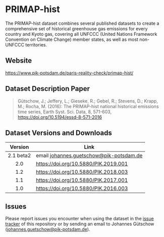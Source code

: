 # PRIMAP-hist

The PRIMAP-hist dataset combines several published datasets to create a comprehensive set of historical greenhouse gas emissions for every country and Kyoto gas, covering all UNFCCC (United Nations Framework Convention on Climate Change) member states, as well as most non-UNFCCC territories.

## Website

https://www.pik-potsdam.de/paris-reality-check/primap-hist/

## Dataset Description Paper

> Gütschow, J.; Jeffery, L.; Gieseke, R.; Gebel, R.; Stevens, D.; Krapp, M.; Rocha, M. (2016): The PRIMAP-hist national historical emissions time series, Earth Syst. Sci. Data, 8, 571-603, https://doi.org/10.5194/essd-8-571-2016

## Dataset Versions and Downloads

| Version | Link                                 |
| :-----: | ------------------------------------ |
| 2.1 beta2   | email johannes.guetschow@pik-potsdam.de  |
| 2.0     | https://doi.org/10.5880/PIK.2019.001 |
| 1.2     | https://doi.org/10.5880/PIK.2018.003 |
| 1.1     | https://doi.org/10.5880/PIK.2017.001 |
| 1.0     | https://doi.org/10.5880/PIK.2016.003 |

## Issues

Please report issues you encounter when using the dataset in the [issue tracker](https://github.com/JGuetschow/PRIMAP-hist/issues) of this repository or by sending an email to Johannes Gütschow (johannes.guetschow@pik-potsdam.de).
